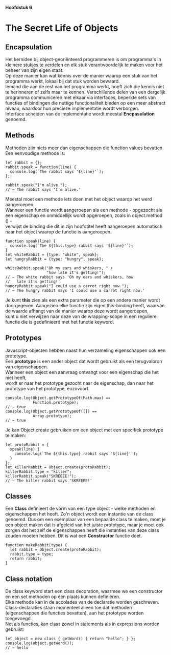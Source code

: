 __Hoofdstuk 6__
# The Secret Life of Objects
## Encapsulation
Het kernidee bij object-georiënteerd programmeren is om programma's in kleinere stukjes te verdelen en elk stuk verantwoordelijk te maken voor het beheer van zijn eigen staat.  
Op deze manier kan wat kennis over de manier waarop een stuk van het programma werkt, lokaal bij dat stuk worden bewaard.  
Iemand die aan de rest van het programma werkt, hoeft zich die kennis niet te herinneren of zelfs maar te kennen.
Verschillende delen van een dergelijk programma communiceren met elkaar via interfaces, beperkte sets van functies of bindingen die nuttige functionaliteit bieden op een meer abstract niveau, waardoor hun precieze implementatie wordt verborgen.  
Interface scheiden van de implementatie wordt meestal __Encpasulation__ genoemd.  

## Methods
Methoden zijn niets meer dan eigenschappen die function values bevatten. Een eenvoudige methode is:
```
let rabbit = {};
rabbit.speak = function(line) {
  console.log(`The rabbit says '${line}'`);
};

rabbit.speak("I'm alive.");
// → The rabbit says 'I'm alive.'
```
Meestal moet een methode iets doen met het object waarop het werd aangeroepen.  
Wanneer een functie wordt aangeroepen als een methode - opgezocht als een eigenschap en onmiddellijk wordt opgeroepen, zoals in object.method () -   
verwijst de binding die dit in zijn hoofdtitel heeft aangeroepen automatisch naar het object waarop de functie is aangeroepen.
```
function speak(line) {
  console.log(`The ${this.type} rabbit says '${line}'`);
}
let whiteRabbit = {type: "white", speak};
let hungryRabbit = {type: "hungry", speak};

whiteRabbit.speak("Oh my ears and whiskers, " +
                  "how late it's getting!");
// → The white rabbit says 'Oh my ears and whiskers, how
//   late it's getting!'
hungryRabbit.speak("I could use a carrot right now.");
// → The hungry rabbit says 'I could use a carrot right now.'
```
Je kunt __this__ zien als een extra parameter die op een andere manier wordt doorgegeven.
Aangezien elke functie zijn eigen this-binding heeft, waarvan de waarde afhangt van de manier waarop deze wordt aangeroepen,  
kunt u niet verwijzen naar deze van de wrapping-scope in een reguliere functie die is gedefinieerd met het functie keyword.

## Prototypes 
Javascript-objecten hebben naast hun verzameling eigenschappen ook een prototype.  
Een __prototype__ is een ander object dat wordt gebruikt als een terugvalbron van eigenschappen.  
Wanneer een object een aanvraag ontvangt voor een eigenschap die het niet heeft,  
wordt er naar het prototype gezocht naar de eigenschap, dan naar het prototype van het prototype, enzovoort.
```
console.log(Object.getPrototypeOf(Math.max) ==
            Function.prototype);
// → true
console.log(Object.getPrototypeOf([]) ==
            Array.prototype);
// → true
```
Je kan Object.create gebruiken om een object met een specifiek prototype te maken:
```
let protoRabbit = {
  speak(line) {
    console.log(`The ${this.type} rabbit says '${line}'`);
  }
};
let killerRabbit = Object.create(protoRabbit);
killerRabbit.type = "killer";
killerRabbit.speak("SKREEEE!");
// → The killer rabbit says 'SKREEEE!'
```

## Classes
Een __Class__ definieert de vorm van een type object - welke methoden en eigenschappen het heeft. Zo'n object wordt een instantie van de class genoemd.
Dus om een exemplaar van een bepaalde class te maken, moet je een object maken dat is afgeleid van het juiste prototype, maar je moet ook zorgen dat het zelf de eigenschappen heeft die instanties van deze class zouden moeten hebben. Dit is wat een __Constructor__ functie doet.
```
function makeRabbit(type) {
  let rabbit = Object.create(protoRabbit);
  rabbit.type = type;
  return rabbit;
}
```

## Class notation
De class keyword start een class decoration, waarmee we een constructor en een set methoden op één plaats kunnen definiëren.  
Elke methode kan in de accolades van de declaratie worden geschreven.
Class-declaraties staan ​​momenteel alleen toe dat methoden (eigenschappen die functies bevatten), aan het prototype worden toegevoegd.  
Net als functies, kan class zowel in statements als in expressions worden gebruikt: 
```
let object = new class { getWord() { return "hello"; } };
console.log(object.getWord());
// → hello
```